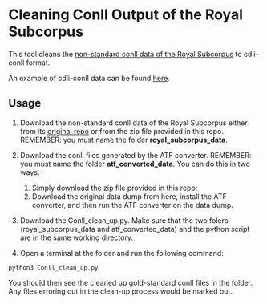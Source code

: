 # Cleaning Conll Output of the Royal Subcorpus

This tool cleans the [non-standard conll data of the Royal Subcorpus](https://github.com/cdli-gh/mtaac_syntax_corpus/tree/master/royal/release) to cdli-conll format. 

An example of cdli-conll data can be found [here](https://github.com/cdli-gh/mtaac_gold_corpus/tree/workflow/morph/to_dict).

## Usage

1. Download the non-standard conll data of the Royal Subcorpus either from its [original repo](https://github.com/cdli-gh/mtaac_syntax_corpus/tree/master/royal/release/data) or from the zip file provided in this repo. REMEMBER: you must name the folder __royal_subcorpus_data__.

2. Download the conll files generated by the ATF converter. REMEMBER: you must name the folder __atf_converted_data__. You can do this in two ways:
    1. Simply download the zip file provided in this repo;
    2. Download the original data dump from here, install the ATF converter, and then run the ATF converter on the data dump.

3. Download the Conll_clean_up.py. Make sure that the two folers (royal_subcorpus_data and atf_converted_data) and the python script are in the same working directory.

4. Open a terminal at the folder and run the following command:
````
python3 Conll_clean_up.py
````
You should then see the cleaned up gold-standard conll files in the folder. Any files erroring out in the clean-up process would be marked out.
